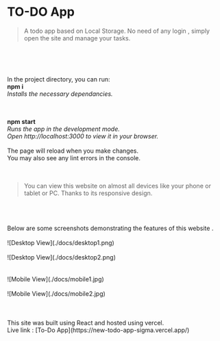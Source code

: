 # TO-DO App
>A todo app based on Local Storage. No need of any login , simply open the site and manage your tasks.
</br>
</br>
</br>

In the project directory, you can run:</br>
**npm i**</br>
*Installs the necessary dependancies.*</br>
</br>
</br>

**npm start**</br>
*Runs the app in the development mode.*</br>
*Open http://localhost:3000 to view it in your browser.*
</br>
</br>
The page will reload when you make changes.</br>
You may also see any lint errors in the console.</br></br>
</br>

>You can view this website on almost all devices like your phone or 
tablet or PC. Thanks to its responsive design.
</br>
</br>
</br>
Below are some screenshots demonstrating the features of this website .
</br><br>
![Desktop View](./docs/desktop1.png)
</br>
</br>
![Desktop View](./docs/desktop2.png)
</br>
</br>
</br>
![Mobile View](./docs/mobile1.jpg)
</br>
</br>
![Mobile View](./docs/mobile2.jpg)
</br>
</br>
</br>
</br>
This site was built using React and hosted using vercel.
</br>
Live link : [To-Do App](https://new-todo-app-sigma.vercel.app/)
